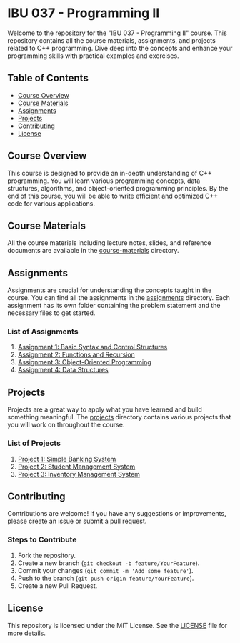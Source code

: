# IBU 037 - Programming II

Welcome to the repository for the "IBU 037 - Programming II" course. This repository contains all the course materials, assignments, and projects related to C++ programming. Dive deep into the concepts and enhance your programming skills with practical examples and exercises.

## Table of Contents

- [Course Overview](#course-overview)
- [Course Materials](#course-materials)
- [Assignments](#assignments)
- [Projects](#projects)
- [Contributing](#contributing)
- [License](#license)

## Course Overview

This course is designed to provide an in-depth understanding of C++ programming. You will learn various programming concepts, data structures, algorithms, and object-oriented programming principles. By the end of this course, you will be able to write efficient and optimized C++ code for various applications.

## Course Materials

All the course materials including lecture notes, slides, and reference documents are available in the [course-materials](https://github.com/ilhanklisura/Programming-II/tree/main/course-materials) directory.

## Assignments

Assignments are crucial for understanding the concepts taught in the course. You can find all the assignments in the [assignments](https://github.com/ilhanklisura/Programming-II/tree/main/assignments) directory. Each assignment has its own folder containing the problem statement and the necessary files to get started.

### List of Assignments

1. [Assignment 1: Basic Syntax and Control Structures](https://github.com/ilhanklisura/Programming-II/tree/main/assignments/assignment-1)
2. [Assignment 2: Functions and Recursion](https://github.com/ilhanklisura/Programming-II/tree/main/assignments/assignment-2)
3. [Assignment 3: Object-Oriented Programming](https://github.com/ilhanklisura/Programming-II/tree/main/assignments/assignment-3)
4. [Assignment 4: Data Structures](https://github.com/ilhanklisura/Programming-II/tree/main/assignments/assignment-4)

## Projects

Projects are a great way to apply what you have learned and build something meaningful. The [projects](https://github.com/ilhanklisura/Programming-II/tree/main/projects) directory contains various projects that you will work on throughout the course.

### List of Projects

1. [Project 1: Simple Banking System](https://github.com/ilhanklisura/Programming-II/tree/main/projects/project-1)
2. [Project 2: Student Management System](https://github.com/ilhanklisura/Programming-II/tree/main/projects/project-2)
3. [Project 3: Inventory Management System](https://github.com/ilhanklisura/Programming-II/tree/main/projects/project-3)

## Contributing

Contributions are welcome! If you have any suggestions or improvements, please create an issue or submit a pull request.

### Steps to Contribute

1. Fork the repository.
2. Create a new branch (`git checkout -b feature/YourFeature`).
3. Commit your changes (`git commit -m 'Add some feature'`).
4. Push to the branch (`git push origin feature/YourFeature`).
5. Create a new Pull Request.

## License

This repository is licensed under the MIT License. See the [LICENSE](https://github.com/ilhanklisura/Programming-II/blob/main/LICENSE) file for more details.
